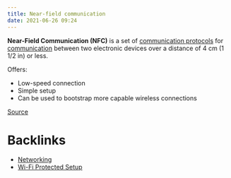 ```yaml
---
title: Near-field communication
date: 2021-06-26 09:24
---
```


**Near-Field Communication (NFC)** is a set of 
[communication protocols](20210625060856-communication-protocol.md) for 
[communication](20210626092621-data-communication.md) between two
electronic devices over a distance of 4 cm (1 1/2 in) or less. 

Offers:
* Low-speed connection
* Simple setup
* Can be used to bootstrap more capable wireless connections

[Source](https://en.wikipedia.org/wiki/Near-field_communication)

# Backlinks

- [Networking](20201006072053-networking.md)
- [Wi-Fi Protected Setup](20210626150834-wi-fi-protected-setup.md)
